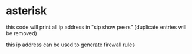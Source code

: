 # asterisk
this code will print all ip address in "sip show peers" (duplicate entries will be removed)

this ip address can be used to generate firewall rules
